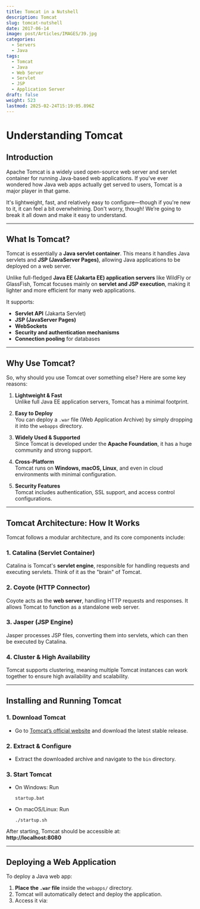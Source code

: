 ```yaml
---
title: Tomcat in a Nutshell
description: Tomcat
slug: tomcat-nutshell
date: 2017-06-14
image: post/Articles/IMAGES/39.jpg
categories:
  - Servers
  - Java
tags:
  - Tomcat
  - Java
  - Web Server
  - Servlet
  - JSP
  - Application Server
draft: false
weight: 523
lastmod: 2025-02-24T15:19:05.896Z
---
```

# Understanding Tomcat

## Introduction

Apache Tomcat is a widely used open-source web server and servlet container for running Java-based web applications. If you've ever wondered how Java web apps actually get served to users, Tomcat is a major player in that game.

It's lightweight, fast, and relatively easy to configure—though if you're new to it, it can feel a bit overwhelming. Don't worry, though! We’re going to break it all down and make it easy to understand.

***

## What Is Tomcat?

Tomcat is essentially a **Java servlet container**. This means it handles Java servlets and **JSP (JavaServer Pages)**, allowing Java applications to be deployed on a web server.

Unlike full-fledged **Java EE (Jakarta EE) application servers** like WildFly or GlassFish, Tomcat focuses mainly on **servlet and JSP execution**, making it lighter and more efficient for many web applications.

It supports:

* **Servlet API** (Jakarta Servlet)
* **JSP (JavaServer Pages)**
* **WebSockets**
* **Security and authentication mechanisms**
* **Connection pooling** for databases

***

## Why Use Tomcat?

So, why should you use Tomcat over something else? Here are some key reasons:

1. **Lightweight & Fast**\
   Unlike full Java EE application servers, Tomcat has a minimal footprint.

2. **Easy to Deploy**\
   You can deploy a `.war` file (Web Application Archive) by simply dropping it into the `webapps` directory.

3. **Widely Used & Supported**\
   Since Tomcat is developed under the **Apache Foundation**, it has a huge community and strong support.

4. **Cross-Platform**\
   Tomcat runs on **Windows, macOS, Linux**, and even in cloud environments with minimal configuration.

5. **Security Features**\
   Tomcat includes authentication, SSL support, and access control configurations.

***

## Tomcat Architecture: How It Works

Tomcat follows a modular architecture, and its core components include:

### 1. **Catalina (Servlet Container)**

Catalina is Tomcat's **servlet engine**, responsible for handling requests and executing servlets. Think of it as the "brain" of Tomcat.

### 2. **Coyote (HTTP Connector)**

Coyote acts as the **web server**, handling HTTP requests and responses. It allows Tomcat to function as a standalone web server.

### 3. **Jasper (JSP Engine)**

Jasper processes JSP files, converting them into servlets, which can then be executed by Catalina.

### 4. **Cluster & High Availability**

Tomcat supports clustering, meaning multiple Tomcat instances can work together to ensure high availability and scalability.

***

## Installing and Running Tomcat

### 1. **Download Tomcat**

* Go to [Tomcat’s official website](https://tomcat.apache.org/) and download the latest stable release.

### 2. **Extract & Configure**

* Extract the downloaded archive and navigate to the `bin` directory.

### 3. **Start Tomcat**

* On Windows: Run
  ```
  startup.bat
  ```
* On macOS/Linux: Run
  ```
  ./startup.sh
  ```

After starting, Tomcat should be accessible at:\
**http://localhost:8080**

***

## Deploying a Web Application

To deploy a Java web app:

1. **Place the `.war` file** inside the `webapps/` directory.
2. Tomcat will automatically detect and deploy the application.
3. Access it via:
